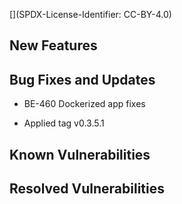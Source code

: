 [](SPDX-License-Identifier: CC-BY-4.0)
## New Features

## Bug Fixes and Updates

 * BE-460 Dockerized app fixes

 * Applied tag v0.3.5.1

## Known Vulnerabilities

## Resolved Vulnerabilities

